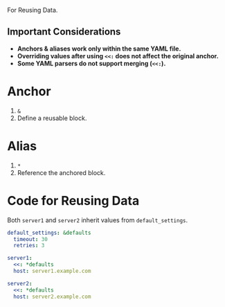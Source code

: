For Reusing Data.

## **Important Considerations**
- **Anchors & aliases work only within the same YAML file.**
- **Overriding values after using `<<:` does not affect the original anchor.**
- **Some YAML parsers do not support merging (`<<:`).**
# Anchor
1. `&`
2. Define a reusable block.

# Alias
1. `*`
2. Reference the anchored block.

# Code for Reusing Data
Both `server1` and `server2` inherit values from `default_settings`.
``` YAML
default_settings: &defaults
  timeout: 30
  retries: 3

server1:
  <<: *defaults
  host: server1.example.com

server2:
  <<: *defaults
  host: server2.example.com
```


